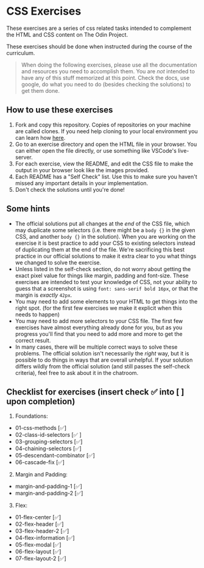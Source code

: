# CSS Exercises

These exercises are a series of css related tasks intended to complement the HTML and CSS content on The Odin Project.

These exercises should be done when instructed during the course of the curriculum.

> When doing the following exercises, please use all the documentation and resources you need to accomplish them. You are _not_ intended to have any of this stuff memorized at this point. Check the docs, use google, do what you need to do (besides checking the solutions) to get them done.

## How to use these exercises

1. Fork and copy this repository. Copies of repositories on your machine are called clones. If you need help cloning to your local environment you can learn how [here](https://docs.github.com/en/github/creating-cloning-and-archiving-repositories/cloning-a-repository-from-github/cloning-a-repository).
2. Go to an exercise directory and open the HTML file in your browser. You can either open the file directly, or use something like VSCode's live-server.
3. For each exercise, view the README, and edit the CSS file to make the output in your browser look like the images provided.
4. Each README has a "Self Check" list. Use this to make sure you haven't missed any important details in your implementation.
5. Don't check the solutions until you're done!

## Some hints
- The official solutions put all changes at the _end_ of the CSS file, which may duplicate some selectors (i.e. there might be a `body {}` in the given CSS, and another `body {}` in the solution). When you are working on the exercise it is best practice to add your CSS to existing selectors instead of duplicating them at the end of the file. We're sacrificing this best practice in our official solutions to make it extra clear to you what things we changed to solve the exercise.
- Unless listed in the self-check section, do not worry about getting the exact pixel value for things like margin, padding and font-size. These exercises are intended to test your knowledge of CSS, not your ability to guess that a screenshot is using `font: sans-serif bold 16px`, or that the margin is _exactly_ `42px`.
- You may need to add some elements to your HTML to get things into the right spot. (for the first few exercises we make it explicit when this needs to happen)
- You may need to add more selectors to your CSS file. The first few exercises have almost everything already done for you, but as you progress you'll find that you need to add more and more to get the correct result.
- In many cases, there will be multiple correct ways to solve these problems. The official solution isn't necessarily the _right_ way, but it is possible to do things in ways that are overall unhelpful. If your solution differs wildly from the official solution (and still passes the self-check criteria), feel free to ask about it in the chatroom.

## Checklist for exercises (insert check ✅ into [ ] upon completion)


1. Foundations:
  - 01-css-methods [✅]
  - 02-class-id-selectors [✅ ]
  - 03-grouping-selectors [✅]
  - 04-chaining-selectors [✅]
  - 05-descendant-combinator [✅]
  - 06-cascade-fix [✅]

2. Margin and Padding:
  - margin-and-padding-1 [✅]
  - margin-and-padding-2 [✅]
 
3. Flex:
  - 01-flex-center [✅]
  - 02-flex-header [✅]
  - 03-flex-header-2 [✅]
  - 04-flex-information [✅]
  - 05-flex-modal [✅]
  - 06-flex-layout [✅]
  - 07-flex-layout-2 [✅]
